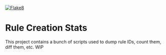 [![Flake8](https://github.com/p-goulart/rule-id-dump/actions/workflows/flake8.yml/badge.svg)](https://github.com/p-goulart/rule-id-dump/actions/workflows/flake8.yml)

# Rule Creation Stats
This project contains a bunch of scripts used to dump rule IDs, count them, diff them, etc. WIP
